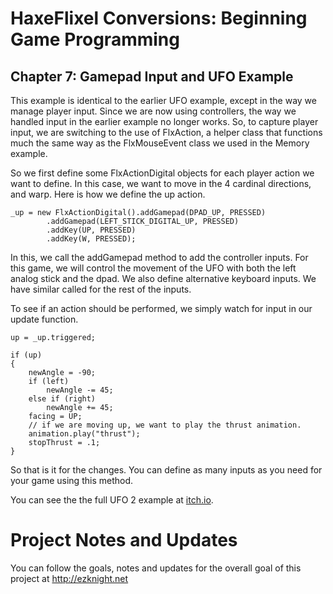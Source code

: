 # HaxeFlixel Conversions: Beginning Game Programming
## Chapter 7: Gamepad Input and UFO Example

This example is identical to the earlier UFO example, except in the way we manage player input. Since we are now using controllers, the way we handled input in the earlier example no longer works. So, to capture player input, we are switching to the use of FlxAction, a helper class that functions much the same way as the FlxMouseEvent class we used in the Memory example.

So we first define some FlxActionDigital objects for each player action we want to define. In this case, we want to move in the 4 cardinal directions, and warp. Here is how we define the up action.

```
_up = new FlxActionDigital().addGamepad(DPAD_UP, PRESSED)
        .addGamepad(LEFT_STICK_DIGITAL_UP, PRESSED)
        .addKey(UP, PRESSED)
        .addKey(W, PRESSED);
```

In this, we call the addGamepad method to add the controller inputs. For this game, we will control the movement of the UFO with both the left analog stick and the dpad. We also define alternative keyboard inputs. We have similar called for the rest of the inputs. 

To see if an action should be performed, we simply watch for input in our update function.

```
up = _up.triggered;

if (up)
{
    newAngle = -90;
    if (left)
        newAngle -= 45;
    else if (right)
        newAngle += 45;
    facing = UP;
    // if we are moving up, we want to play the thrust animation.
    animation.play("thrust");
    stopThrust = .1;
}
```

So that is it for the changes. You can define as many inputs as you need for your game using this method.

You can see the the full UFO 2 example at [itch.io](https://heroofdermwood.itch.io/bgp-ufo2-example).

# Project Notes and Updates
You can follow the goals, notes and updates for the overall goal of this project at  http://ezknight.net